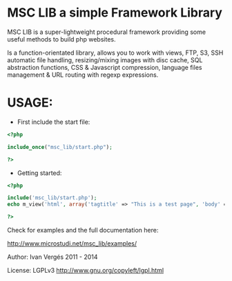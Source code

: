 MSC LIB a simple Framework Library
==================================

MSC LIB is a super-lightweight procedural framework providing some useful methods to build php websites.

Is a function-orientated library, allows you to work with views, FTP, S3, SSH automatic file handling, resizing/mixing images with disc cache, SQL abstraction functions, CSS & Javascript compression, language files management & URL routing with regexp expressions.

USAGE:
======

* First include the start file:

```php
<?php

include_once("msc_lib/start.php");

?>
```

* Getting started:

```php
<?php

include('msc_lib/start.php');
echo m_view('html', array('tagtitle' => "This is a test page", 'body' => "Hello world"));

?>
```

Check for examples and the full documentation here:

 http://www.microstudi.net/msc_lib/examples/


Author: Ivan Vergés 2011 - 2014

License: LGPLv3 http://www.gnu.org/copyleft/lgpl.html

